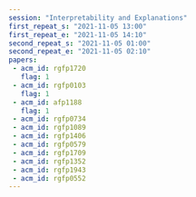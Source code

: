 ```yaml
---
session: "Interpretability and Explanations"
first_repeat_s: "2021-11-05 13:00" 
first_repeat_e: "2021-11-05 14:10" 
second_repeat_s: "2021-11-05 01:00" 
second_repeat_e: "2021-11-05 02:10"
papers:
 - acm_id: rgfp1720
   flag: 1
 - acm_id: rgfp0103
   flag: 1
 - acm_id: afp1188
   flag: 1
 - acm_id: rgfp0734
 - acm_id: rgfp1089
 - acm_id: rgfp1406
 - acm_id: rgfp0579
 - acm_id: rgfp1709
 - acm_id: rgfp1352
 - acm_id: rgfp1943
 - acm_id: rgfp0552
---
```


